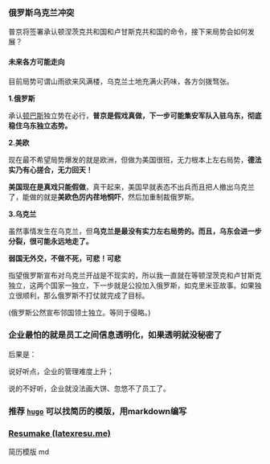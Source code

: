 ### 俄罗斯乌克兰冲突

普京将签署承认顿涅茨克共和国和卢甘斯克共和国的命令，接下来局势会如何发展？

#### 未来各方可能走向

目前局势可谓山雨欲来风满楼，乌克兰土地充满火药味，各方剑拨驽张。

**1.俄罗斯**

承认[顿巴斯](https://www.zhihu.com/search?q=顿巴斯&search_source=Entity&hybrid_search_source=Entity&hybrid_search_extra={"sourceType"%3A"answer"%2C"sourceId"%3A2358335121})独立势在必行，**普京是假戏真做，下一步可能集安军队入驻乌东，彻底稳住乌东独立态势。**

**2.美欧**

现在最不希望局势爆发的就是欧洲，但做为美国很班，无力根本上左右局势，**德法实乃有心搓合，无力回天！**

**美国现在是真戏只能假做**，真干起来，美国早就表态不出兵而且把人撤出乌克兰了，能做的就是**美欧色厉内荏地恫吓**，然后加重制裁俄罗斯。

**3.乌克兰**

虽然事情发生在乌克兰，但**乌克兰是最没有实力左右局势的。而且，乌东会进一步分裂，很可能永远地走了。**

**弱国无外交，不做不死，可悲！可悲**

指望俄罗斯宣布对乌克兰开战是不现实的，所以我一直就在等顿涅茨克和卢甘斯克独立，这两个国家一独立，下一步就是公投加入俄罗斯，如克里米亚故事。如果独立很顺利，那么俄罗斯不打仗就完成了目标。

(俄罗斯公然宣布邻国领土独立。等同于侵略。)

### 企业最怕的就是员工之间信息透明化，如果透明就没秘密了

后果是：

说好听点，企业的管理难度上升；

说的不好听，企业就没法画大饼、忽悠不了员工了。



### 推荐 [`hugo`](https://themes.gohugo.io/tags/portfolio/) 可以找简历的模版，用markdown编写



### [Resumake (latexresu.me)](https://latexresu.me/)

简历模版 md